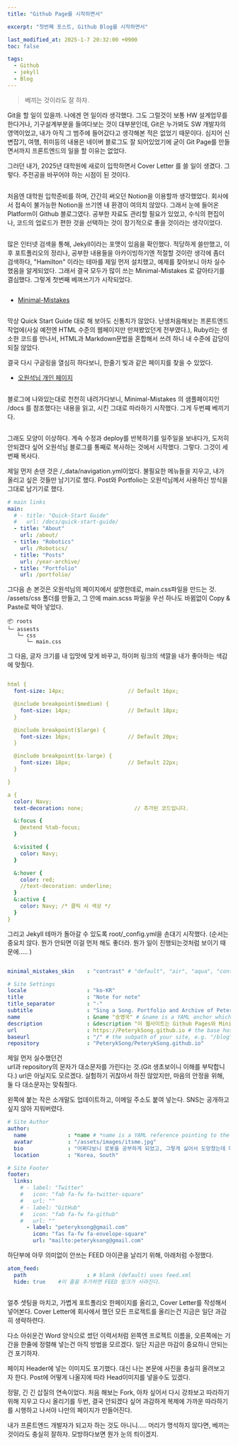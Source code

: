 ```yaml
---
title: "Github Page를 시작하면서"

excerpt: "첫번째 포스트, Github Blog를 시작하면서"

last_modified_at: 2025-1-7 20:32:00 +0900
toc: false

tags:
  - Github
  - jekyll
  - Blog
---
```


> 베끼는 것이라도 잘 하자. 

 Git을 할 일이 있을까. 나에겐 먼 일이라 생각했다. 그도 그럴것이 보통 HW 설계업무를 한다거나, 기구설계부분을 들여다보는 것이 대부분인데, 
Git은 누가봐도 SW 개발자의 영역이었고, 내가 아직 그 범주에 들어갔다고 생각해본 적은 없었기 때문이다. 심지어 신변잡기, 여행, 취미등의 
내용은 네이버 블로그도 잘 되어있었기에 굳이 Git Page를 만들면서까지 프론트엔드의 일을 할 이유는 없었다.  

 그러던 내가, 2025년 대학원에 새로이 입학하면서 Cover Letter 를 쓸 일이 생겼다. 그렇다. 주전공을 바꾸어야 하는 시점이 된 것이다.

<img src="/assets/images/2025-01-09_notion.jpg" alt="">

 처음엔 대학원 입학준비를 하며, 간간히 써오던 Notion을 이용할까 생각했었다. 회사에서 접속이 불가능한 Notion을 쓰기엔 내 환경이 여의치 않았다. 그래서 눈에 들어온 Platform이 Github 블로그였다. 공부한 자료도 관리할 필요가 있었고, 수식의 편집이나, 코드의 업로드가 편한 것을 선택하는 것이 장기적으로 좋을 것이라는 생각이었다. 

<img src="/assets/images/2025-01-09-git.png" alt="">

 많은 인터넷 검색을 통해, Jekyll이라는 포맷이 있음을 확인했다. 적당하게 쓸만했고, 이후 포트폴리오의 정리나, 공부한 내용들을 아카이빙하기엔 적절할 것이란 생각에 좀더 검색하다, \"Hamilton\" 이라는 테마를 제일 먼저 설치했고, 예제를 찾아보니 아차 실수했음을 알게되었다. 그래서 결국 모두가 많이 쓰는 Minimal-Mistakes 로 갈아타기를 결심했다. 그렇게 첫번째 베껴쓰기가 시작되었다. 

 <img src="/assets/images/2025-01-09-hamilton.png" alt="">

 *  [Minimal-Mistakes](https://mmistakes.github.io/minimal-mistakes/)

 <img src="/assets/images/2025-01-09-minimal-mistakes.png" alt="">

 막상 Quick Start Guide 대로 해 보아도 신통치가 않았다. 난생처음해보는 프론트엔드 작업에(사실 예전엔 HTML 수준의 웹페이지만 만져봤었던게 전부였다.), Ruby라는 생소한 코드를 만나서, HTML과 Markdown문법을 혼합해서 쓰려 하니 내 수준에 감당이 되질 않았다. 

 결국 다시 구글링을 열심히 하다보니, 한줄기 빛과 같은 페이지를 찾을 수 있었다. 

* [오원석님 개인 페이지](https://www.wonseoko.com/jekyll/minimal-mistakes/)

 <img src="/assets/images/2025-01-09_owonseok.png" alt="">

블로그에 나와있는대로 천천히 내려가다보니, Minimal-Mistakes 의 샘플페이지인 /docs 를 참조했다는 내용을 읽고, 시킨 그대로 따라하기 시작했다. 그게 두번쨰 베끼기다. 

 <img src="/assets/images/2025-01-09-mm_docs.png" alt="">

그래도 모양이 이상하다. 계속 수정과 deploy를 반복하기를 일주일을 보내다가, 도저히 안되겠다 싶어 오원석님 블로그를 통째로 복사하는 것에서 시작했다. 그렇다. 그것이 세번째 복사다. 

제일 먼저 손댄 것은 /_data/navigation.yml이었다. 불필요한 메뉴들을 지우고, 내가 올리고 싶은 것들만 남기기로 했다. Post와 Portfolio는 오원석님께서 사용하신 방식을 그대로 남기기로 했다. 

```yml
# main links
main:
  # - title: "Quick-Start Guide"
  #   url: /docs/quick-start-guide/
  - title: "About"
    url: /about/
  - title: "Robotics"
    url: /Robotics/
  - title: "Posts"
    url: /year-archive/
  - title: "Portfolio"
    url: /portfolio/
```

그다음 손 본것은 오원석님의 페이지에서 설명한데로, main.css파일을 만드는 것. 
/assets/css 폴더를 만들고, 그 안에 main.scss 파일을 우선 하나도 바뀜없이 Copy & Paste로 박아 넣었다. 

```
📦 roots
└─ assests
   └─ css
      └─ main.css
```
<!-- ©generated by [Project Tree Generator](https://woochanleee.github.io/project-tree-generator) -->

그 다음, 글자 크기를 내 입맛에 맞게 바꾸고, 
하이퍼 링크의 색깔을 내가 좋아하는 색감에 맞췄다. 

```yml

html {
  font-size: 14px;                    // Default 16px;

  @include breakpoint($medium) {
    font-size: 14px;                  // Default 18px;
  }

  @include breakpoint($large) {
    font-size: 16px;                  // Default 20px;
  }

  @include breakpoint($x-large) {
    font-size: 18px;                  // Default 22px;
  }

}
```

```yml
a {
  color: Navy;
  text-decoration: none;                // 추가된 코드입니다.

  &:focus {
    @extend %tab-focus;
  }

  &:visited {
    color: Navy;
  }

  &:hover {
    color: red;
    //text-decoration: underline;
  }
  &:active {
    color: Navy; /* 클릭 시 색상 */
  }
}
```

그리고 Jekyll 테마가 돌아갈 수 있도록 root/_config.yml을 손대기 시작했다. 
(순서는 중요치 않다. 뭔가 안되면 이걸 먼저 해도 좋더라. 뭔가 일이 진행되는것처럼 보이기 때문에..... )

```yml

minimal_mistakes_skin    : "contrast" # "default", "air", "aqua", "contrast", "dark", "dirt", "neon", "mint", "plum", "sunrise"

# Site Settings
locale                   : "ko-KR"
title                    : "Note for note"
title_separator          : "-"
subtitle                 : "Sing a Song. Portfolio and Archive of PeterykSong" #Portfolio and Archive for Robotics
name                     : &name "송영국" # &name is a YAML anchor which can be *referenced later
description              : &description "이 웹사이트는 Github Pages와 Minimal-Mistakes Jekyll 테마 및 오원석님(www.wonseoko.com) 디자인을 사용해 만들어졌습니다."
url                      : https://PeterykSong.github.io # the base hostname & protocol for your site e.g. "https://mmistakes.github.io"
baseurl                  : "/" # the subpath of your site, e.g. "/blog"
repository               : "PeterykSong/PeterykSong.github.io"
```

제일 먼저 실수했던건  
url과 repository의 문자가 대소문자를 가린다는 것.(Git 생초보이니 이해를 부탁합니다.) url은 아닐지도 모르겠다. 실험하기 귀찮아서 하진 않았지만, 마음의 안정을 위해, 둘 다 대소문자는 맞춰줬다.

왼쪽에 붙는 작은 소개말도 업데이트하고, 이메일 주소도 붙여 넣는다. SNS는 공개하고싶지 않아 지워버렸다. 

```yml
# Site Author
author:
  name             : *name # *name is a YAML reference pointing to the &anchor earlier
  avatar           : "/assets/images/itsme.jpg"
  bio              : "어쩌다보니 로봇을 공부하게 되었고, 그렇게 싫어서 도망쳤는데 다시 로봇을 만들고 있습니다."
  location         : "Korea, South"
```
```yml
# Site Footer
footer:
  links:
    # - label: "Twitter"
    #   icon: "fab fa-fw fa-twitter-square"
    #   url: ""
    # - label: "GitHub"
    #   icon: "fab fa-fw fa-github"
    #   url: ""
      - label: "peteryksong@gmail.com"
        icon: "fas fa-fw fa-envelope-square"
        url: "mailto:peteryksong@gmail.com"
```

하단부에 아무 의미없이 안쓰는 FEED 아이콘을 날리기 위해, 아래처럼 수정했다. 
```yml
atom_feed:
  path                   : # blank (default) uses feed.xml
  hide: true    #이 줄을 추가하면 FEED 링크가 사라진다.
```


 <img src="/assets/images/2025-01-09-feed.png" alt="">

 얼추 셋팅을 마치고, 가볍게 포트폴리오 한페이지를 올리고, Cover Letter를 작성해서 넣어본다. Cover Letter에 회사에서 했던 모든 프로젝트를 올리는건 지금은 일단 과감히 생략하련다. 

 다소 아쉬운건 Word 양식으로 썼던 이력서처럼 왼쪽엔 프로젝트 이름을, 오른쪽에는 기간을 한줄에 정렬해 넣는건 아직 방법을 모르겠다. 일단 지금은 마감이 중요하니 안되는건 포기하자. 

페이지 Header에 넣는 이미지도 포기했다. 대신 나는 본문에 사진을 충실히 올려보고자 한다. Post에 어떻게 나올지에 따라 Head이미지를 넣을수도 있겠다. 

 정말, 긴 긴 삽질의 연속이었다. 처음 해보는 Fork, 아차 싶어서 다시 강좌보고 따라하기 위해 지우고 다시 올리기를 두번, 결국 안되겠다 싶어 과감하게 복제에 가까운 따라하기를 시행하고 나서야 나만의 페이지가 만들어진다. 

 

 내가 프론트엔드 개발자가 되고자 하는 것도 아니니..... 
 머리가 명석하지 않다면, 베끼는 것이라도 충실히 잘하자. 모방하다보면 뭔가 눈의 틔이겠지.